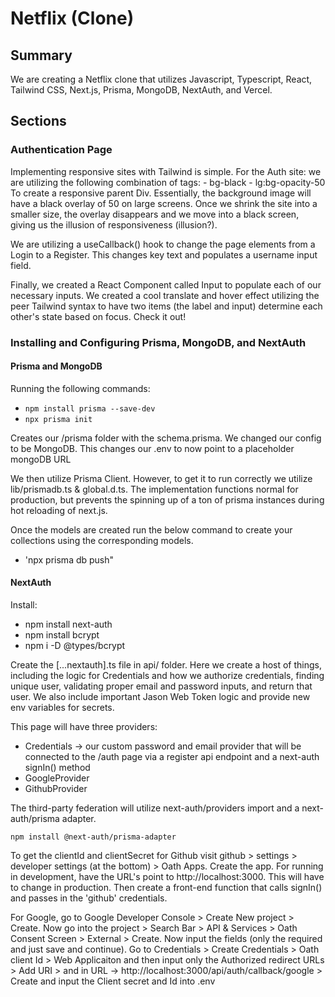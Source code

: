 # Netflix (Clone)

## Summary

We are creating a Netflix clone that utilizes Javascript, Typescript, React, Tailwind CSS, Next.js, Prisma, MongoDB, NextAuth, and Vercel.

## Sections

### Authentication Page

Implementing responsive sites with Tailwind is simple. For the Auth site: we are utilizing the following combination of tags: - bg-black - lg:bg-opacity-50
To create a responsive parent Div. Essentially, the background image will have a black overlay of 50 on large screens. Once we shrink the site into a smaller size, the overlay disappears and we move into a black screen, giving us the illusion of responsiveness (illusion?).

We are utilizing a useCallback() hook to change the page elements from a Login to a Register. This changes key text and populates a username input field.

Finally, we created a React Component called Input to populate each of our necessary inputs. We created a cool translate and hover effect utilizing the peer Tailwind syntax to have two items (the label and input) determine each other's state based on focus. Check it out!

### Installing and Configuring Prisma, MongoDB, and NextAuth

#### Prisma and MongoDB

Running the following commands:

- `npm install prisma --save-dev`
- `npx prisma init`

Creates our /prisma folder with the schema.prisma. We changed our config to be MongoDB. This changes our .env to now point to a placeholder mongoDB URL

We then utilize Prisma Client. However, to get it to run correctly we utilize lib/prismadb.ts & global.d.ts. The implementation functions normal for production, but prevents the spinning up of a ton of prisma instances during hot reloading of next.js.

Once the models are created run the below command to create your collections using the corresponding models.

- 'npx prisma db push"

#### NextAuth

Install:

- npm install next-auth
- npm install bcrypt
- npm i -D @types/bcrypt

Create the [...nextauth].ts file in api/ folder. Here we create a host of things, including the logic for Credentials and how we authorize credentials, finding unique user, validating proper email and password inputs, and return that user. We also include important Jason Web Token logic and provide new env variables for secrets.

This page will have three providers:

- Credentials -> our custom password and email provider that will be connected to the /auth page via a register api endpoint and a next-auth signIn() method
- GoogleProvider
- GithubProvider

The third-party federation will utilize next-auth/providers import and a next-auth/prisma adapter.

`npm install @next-auth/prisma-adapter`

To get the clientId and clientSecret for Github visit github > settings > developer settings (at the bottom) > Oath Apps. Create the app. For running in development, have the URL's point to http://localhost:3000. This will have to change in production. Then create a front-end function that calls signIn() and passes in the 'github' credentials.

For Google, go to Google Developer Console > Create New project > Create. Now go into the project > Search Bar > API & Services > Oath Consent Screen > External > Create. Now input the fields (only the required and just save and continue). Go to Credentials > Create Credentials > Oath client Id > Web Applicaiton and then input only the Authorized redirect URLs > Add URI > and in URL -> http://localhost:3000/api/auth/callback/google > Create and input the Client secret and Id into .env
